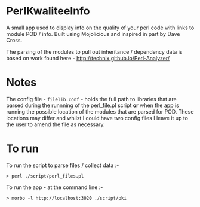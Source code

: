 # PerlKwaliteeInfo
A small app used to display info on the quality of your perl code with links to module POD / info. Built using Mojolicious and inspired in part by Dave Cross. 

The parsing of the modules to pull out inheritance / dependency data is based on work found here - http://technix.github.io/Perl-Analyzer/

# Notes

The config file - `filelib.conf` - holds the full path to libraries that are parsed during the runnning of the perl_file.pl script **or** when the app is running the possible location of the modules that are parsed for POD. These locations may differ and whilst I could have two config files I leave it up to the user to amend the file as necessary.

# To run

To run the script to parse files / collect data :-

```
> perl ./script/perl_files.pl
```

To run the app - at the command line :-
```
> morbo -l http://localhost:3020 ./script/pki
```
